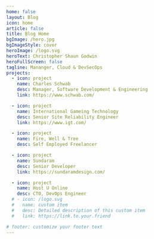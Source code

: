 ```yaml
---
home: false
layout: Blog
icon: home
article: false
title: Blog Home
bgImage: /hero.jpg
bgImageStyle: cover
heroImage: /logo.svg
heroText: Christopher Shaun Godwin
heroFullScreen: false
tagline: Mananger, Cloud & DevSecOps
projects:
  - icon: project
    name: Charles Schwab
    desc: Manager, Software Development & Engineering
    link: https://www.schwab.com/

  - icon: project
    name: International Gameing Technology
    desc: Senior Site Reliability Engineer
    link: https://www.igt.com/

  - icon: project
    name: Fire, Well & Tree
    desc: Self Employed Freelancer

  - icon: project
    name: Sundaram
    desc: Senior Developer
    link: https://sundaramdesign.com/

  - icon: project
    name: Host U Online
    desc: CTO, DevOps Engineer
  # - icon: /logo.svg
  #   name: custom item
  #   desc: Detailed description of this custom item
  #   link: https://link.to.your.friend

# footer: customize your footer text
---
```

